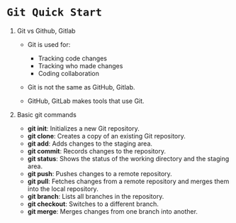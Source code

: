 # `Git Quick Start`

1. Git vs Github, Gitlab

    - Git is used for:

        - Tracking code changes
        - Tracking who made changes
        - Coding collaboration

    - Git is not the same as GitHub, Gitlab. 
    - GitHub, GitLab makes tools that use Git.

2. Basic git commands

    - **git init**: Initializes a new Git repository.
    - **git clone**: Creates a copy of an existing Git repository.
    - **git add**: Adds changes to the staging area.
    - **git commit**: Records changes to the repository.
    - **git status**: Shows the status of the working directory and the staging area.
    - **git push**: Pushes changes to a remote repository.
    - **git pull**: Fetches changes from a remote repository and merges them into the local repository.
    - **git branch**: Lists all branches in the repository.
    - **git checkout**: Switches to a different branch.
    - **git merge**: Merges changes from one branch into another.

